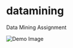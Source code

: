 # datamining
Data Mining Assignment

![Demo Image](https://cloud.githubusercontent.com/assets/693487/8175725/ffa74b4a-1431-11e5-9064-560ae5ed139a.png)
